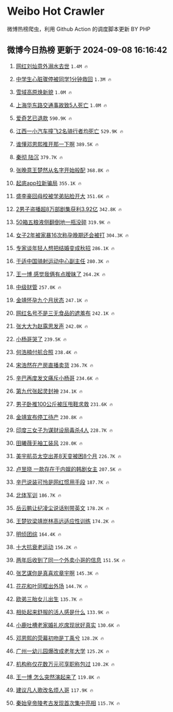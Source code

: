 # Weibo Hot Crawler 



微博热榜爬虫，利用 Github Action 的调度脚本更新 BY PHP 


## 微博今日热榜 更新于 2024-09-08 16:16:42 
1. [网红刘灿意外溺水去世](https://s.weibo.com/weibo?q=%23%E7%BD%91%E7%BA%A2%E5%88%98%E7%81%BF%E6%84%8F%E5%A4%96%E6%BA%BA%E6%B0%B4%E5%8E%BB%E4%B8%96%23&t=31&band_rank=1&Refer=top) `1.4M 🔥` 

1. [中学生心脏骤停被同学1分钟救回](https://s.weibo.com/weibo?q=%23%E4%B8%AD%E5%AD%A6%E7%94%9F%E5%BF%83%E8%84%8F%E9%AA%A4%E5%81%9C%E8%A2%AB%E5%90%8C%E5%AD%A61%E5%88%86%E9%92%9F%E6%95%91%E5%9B%9E%23&t=31&band_rank=2&Refer=top) `1.3M 🔥` 

1. [雪域高原焕新貌](https://s.weibo.com/weibo?q=%23%E9%9B%AA%E5%9F%9F%E9%AB%98%E5%8E%9F%E7%84%95%E6%96%B0%E8%B2%8C%23&t=31&band_rank=3&Refer=top) `1.0M 🔥` 

1. [上海华东路交通事故致5人死亡](https://s.weibo.com/weibo?q=%23%E4%B8%8A%E6%B5%B7%E5%8D%8E%E4%B8%9C%E8%B7%AF%E4%BA%A4%E9%80%9A%E4%BA%8B%E6%95%85%E8%87%B45%E4%BA%BA%E6%AD%BB%E4%BA%A1%23&t=31&band_rank=4&Refer=top) `1.0M 🔥` 

1. [爱奇艺已退款](https://s.weibo.com/weibo?q=%23%E7%88%B1%E5%A5%87%E8%89%BA%E5%B7%B2%E9%80%80%E6%AC%BE%23&t=31&band_rank=5&Refer=top) `590.9K 🔥` 

1. [江西一小汽车撞飞2名骑行者均死亡](https://s.weibo.com/weibo?q=%23%E6%B1%9F%E8%A5%BF%E4%B8%80%E5%B0%8F%E6%B1%BD%E8%BD%A6%E6%92%9E%E9%A3%9E2%E5%90%8D%E9%AA%91%E8%A1%8C%E8%80%85%E5%9D%87%E6%AD%BB%E4%BA%A1%23&t=31&band_rank=6&Refer=top) `529.9K 🔥` 

1. [谁懂邓恩熙推开那一下啊](https://s.weibo.com/weibo?q=%E8%B0%81%E6%87%82%E9%82%93%E6%81%A9%E7%86%99%E6%8E%A8%E5%BC%80%E9%82%A3%E4%B8%80%E4%B8%8B%E5%95%8A&t=31&band_rank=7&Refer=top) `389.5K 🔥` 

1. [秦彻 陆沉](https://s.weibo.com/weibo?q=%E7%A7%A6%E5%BD%BB%20%E9%99%86%E6%B2%89&t=31&band_rank=8&Refer=top) `379.7K 🔥` 

1. [张晚意王楚然从名字开始般配](https://s.weibo.com/weibo?q=%E5%BC%A0%E6%99%9A%E6%84%8F%E7%8E%8B%E6%A5%9A%E7%84%B6%E4%BB%8E%E5%90%8D%E5%AD%97%E5%BC%80%E5%A7%8B%E8%88%AC%E9%85%8D&t=31&band_rank=9&Refer=top) `368.8K 🔥` 

1. [起底app拉新骗局](https://s.weibo.com/weibo?q=%23%E8%B5%B7%E5%BA%95app%E6%8B%89%E6%96%B0%E9%AA%97%E5%B1%80%23&t=31&band_rank=10&Refer=top) `355.1K 🔥` 

1. [盛李豪回母校被学弟贴脸开大](https://s.weibo.com/weibo?q=%23%E7%9B%9B%E6%9D%8E%E8%B1%AA%E5%9B%9E%E6%AF%8D%E6%A0%A1%E8%A2%AB%E5%AD%A6%E5%BC%9F%E8%B4%B4%E8%84%B8%E5%BC%80%E5%A4%A7%23&t=31&band_rank=11&Refer=top) `351.6K 🔥` 

1. [2男子盗播超8万部剧集获利3.92亿](https://s.weibo.com/weibo?q=%232%E7%94%B7%E5%AD%90%E7%9B%97%E6%92%AD%E8%B6%858%E4%B8%87%E9%83%A8%E5%89%A7%E9%9B%86%E8%8E%B7%E5%88%A93.92%E4%BA%BF%23&t=31&band_rank=12&Refer=top) `342.8K 🔥` 

1. [50箱五粮液侧翻倒地一瓶没碎](https://s.weibo.com/weibo?q=%2350%E7%AE%B1%E4%BA%94%E7%B2%AE%E6%B6%B2%E4%BE%A7%E7%BF%BB%E5%80%92%E5%9C%B0%E4%B8%80%E7%93%B6%E6%B2%A1%E7%A2%8E%23&t=31&band_rank=13&Refer=top) `319.9K 🔥` 

1. [女子2年被家暴16次称孕晚期还会被打](https://s.weibo.com/weibo?q=%23%E5%A5%B3%E5%AD%902%E5%B9%B4%E8%A2%AB%E5%AE%B6%E6%9A%B416%E6%AC%A1%E7%A7%B0%E5%AD%95%E6%99%9A%E6%9C%9F%E8%BF%98%E4%BC%9A%E8%A2%AB%E6%89%93%23&t=31&band_rank=14&Refer=top) `304.3K 🔥` 

1. [专家谈年轻人想把结婚变成秋招](https://s.weibo.com/weibo?q=%23%E4%B8%93%E5%AE%B6%E8%B0%88%E5%B9%B4%E8%BD%BB%E4%BA%BA%E6%83%B3%E6%8A%8A%E7%BB%93%E5%A9%9A%E5%8F%98%E6%88%90%E7%A7%8B%E6%8B%9B%23&t=31&band_rank=15&Refer=top) `286.1K 🔥` 

1. [于适中国骑射运动中心副主任](https://s.weibo.com/weibo?q=%23%E4%BA%8E%E9%80%82%E4%B8%AD%E5%9B%BD%E9%AA%91%E5%B0%84%E8%BF%90%E5%8A%A8%E4%B8%AD%E5%BF%83%E5%89%AF%E4%B8%BB%E4%BB%BB%23&t=31&band_rank=16&Refer=top) `280.3K 🔥` 

1. [王一博 感觉我俩有点暧昧了](https://s.weibo.com/weibo?q=%E7%8E%8B%E4%B8%80%E5%8D%9A%20%E6%84%9F%E8%A7%89%E6%88%91%E4%BF%A9%E6%9C%89%E7%82%B9%E6%9A%A7%E6%98%A7%E4%BA%86&t=31&band_rank=17&Refer=top) `264.2K 🔥` 

1. [中级财管](https://s.weibo.com/weibo?q=%E4%B8%AD%E7%BA%A7%E8%B4%A2%E7%AE%A1&t=31&band_rank=18&Refer=top) `257.0K 🔥` 

1. [金靖怀孕九个月状态](https://s.weibo.com/weibo?q=%23%E9%87%91%E9%9D%96%E6%80%80%E5%AD%95%E4%B9%9D%E4%B8%AA%E6%9C%88%E7%8A%B6%E6%80%81%23&t=31&band_rank=19&Refer=top) `247.1K 🔥` 

1. [网红名号不是三无食品的遮羞布](https://s.weibo.com/weibo?q=%23%E7%BD%91%E7%BA%A2%E5%90%8D%E5%8F%B7%E4%B8%8D%E6%98%AF%E4%B8%89%E6%97%A0%E9%A3%9F%E5%93%81%E7%9A%84%E9%81%AE%E7%BE%9E%E5%B8%83%23&t=31&band_rank=20&Refer=top) `242.1K 🔥` 

1. [张大大为赵露思发声](https://s.weibo.com/weibo?q=%23%E5%BC%A0%E5%A4%A7%E5%A4%A7%E4%B8%BA%E8%B5%B5%E9%9C%B2%E6%80%9D%E5%8F%91%E5%A3%B0%23&t=31&band_rank=21&Refer=top) `242.0K 🔥` 

1. [小杨哥哭了](https://s.weibo.com/weibo?q=%23%E5%B0%8F%E6%9D%A8%E5%93%A5%E5%93%AD%E4%BA%86%23&t=31&band_rank=22&Refer=top) `239.5K 🔥` 

1. [何浩楠付航合照](https://s.weibo.com/weibo?q=%23%E4%BD%95%E6%B5%A9%E6%A5%A0%E4%BB%98%E8%88%AA%E5%90%88%E7%85%A7%23&t=31&band_rank=23&Refer=top) `238.4K 🔥` 

1. [宋浩然在产房直播卖货](https://s.weibo.com/weibo?q=%23%E5%AE%8B%E6%B5%A9%E7%84%B6%E5%9C%A8%E4%BA%A7%E6%88%BF%E7%9B%B4%E6%92%AD%E5%8D%96%E8%B4%A7%23&t=31&band_rank=24&Refer=top) `236.7K 🔥` 

1. [辛巴再度发文痛斥小杨哥](https://s.weibo.com/weibo?q=%23%E8%BE%9B%E5%B7%B4%E5%86%8D%E5%BA%A6%E5%8F%91%E6%96%87%E7%97%9B%E6%96%A5%E5%B0%8F%E6%9D%A8%E5%93%A5%23&t=31&band_rank=25&Refer=top) `234.6K 🔥` 

1. [第九代张起灵封神](https://s.weibo.com/weibo?q=%E7%AC%AC%E4%B9%9D%E4%BB%A3%E5%BC%A0%E8%B5%B7%E7%81%B5%E5%B0%81%E7%A5%9E&t=31&band_rank=26&Refer=top) `234.1K 🔥` 

1. [男子卧推100公斤被压甩鞋求救](https://s.weibo.com/weibo?q=%23%E7%94%B7%E5%AD%90%E5%8D%A7%E6%8E%A8100%E5%85%AC%E6%96%A4%E8%A2%AB%E5%8E%8B%E7%94%A9%E9%9E%8B%E6%B1%82%E6%95%91%23&t=31&band_rank=27&Refer=top) `231.6K 🔥` 

1. [金靖宣布停工待产](https://s.weibo.com/weibo?q=%23%E9%87%91%E9%9D%96%E5%AE%A3%E5%B8%83%E5%81%9C%E5%B7%A5%E5%BE%85%E4%BA%A7%23&t=31&band_rank=28&Refer=top) `230.8K 🔥` 

1. [印度三女子为谋财设局毒杀4人](https://s.weibo.com/weibo?q=%23%E5%8D%B0%E5%BA%A6%E4%B8%89%E5%A5%B3%E5%AD%90%E4%B8%BA%E8%B0%8B%E8%B4%A2%E8%AE%BE%E5%B1%80%E6%AF%92%E6%9D%804%E4%BA%BA%23&t=31&band_rank=29&Refer=top) `228.7K 🔥` 

1. [田曦薇无袖工装风](https://s.weibo.com/weibo?q=%23%E7%94%B0%E6%9B%A6%E8%96%87%E6%97%A0%E8%A2%96%E5%B7%A5%E8%A3%85%E9%A3%8E%23&t=31&band_rank=30&Refer=top) `228.0K 🔥` 

1. [美宇航员太空出差8天变被困8个月](https://s.weibo.com/weibo?q=%23%E7%BE%8E%E5%AE%87%E8%88%AA%E5%91%98%E5%A4%AA%E7%A9%BA%E5%87%BA%E5%B7%AE8%E5%A4%A9%E5%8F%98%E8%A2%AB%E5%9B%B08%E4%B8%AA%E6%9C%88%23&t=31&band_rank=31&Refer=top) `226.7K 🔥` 

1. [卢昱晓 一款存在于内娱的韩剧女主](https://s.weibo.com/weibo?q=%E5%8D%A2%E6%98%B1%E6%99%93%20%E4%B8%80%E6%AC%BE%E5%AD%98%E5%9C%A8%E4%BA%8E%E5%86%85%E5%A8%B1%E7%9A%84%E9%9F%A9%E5%89%A7%E5%A5%B3%E4%B8%BB&t=31&band_rank=32&Refer=top) `207.5K 🔥` 

1. [辛巴说装可怜是网红惯用手段](https://s.weibo.com/weibo?q=%23%E8%BE%9B%E5%B7%B4%E8%AF%B4%E8%A3%85%E5%8F%AF%E6%80%9C%E6%98%AF%E7%BD%91%E7%BA%A2%E6%83%AF%E7%94%A8%E6%89%8B%E6%AE%B5%23&t=31&band_rank=33&Refer=top) `187.7K 🔥` 

1. [北体军训](https://s.weibo.com/weibo?q=%E5%8C%97%E4%BD%93%E5%86%9B%E8%AE%AD&t=31&band_rank=34&Refer=top) `186.7K 🔥` 

1. [岳云鹏让纪凌尘说话别带英文](https://s.weibo.com/weibo?q=%E5%B2%B3%E4%BA%91%E9%B9%8F%E8%AE%A9%E7%BA%AA%E5%87%8C%E5%B0%98%E8%AF%B4%E8%AF%9D%E5%88%AB%E5%B8%A6%E8%8B%B1%E6%96%87&t=31&band_rank=35&Refer=top) `178.2K 🔥` 

1. [王楚钦梁靖崑林高远适应性训练](https://s.weibo.com/weibo?q=%23%E7%8E%8B%E6%A5%9A%E9%92%A6%E6%A2%81%E9%9D%96%E5%B4%91%E6%9E%97%E9%AB%98%E8%BF%9C%E9%80%82%E5%BA%94%E6%80%A7%E8%AE%AD%E7%BB%83%23&t=31&band_rank=36&Refer=top) `174.2K 🔥` 

1. [明侦团综](https://s.weibo.com/weibo?q=%23%E6%98%8E%E4%BE%A6%E5%9B%A2%E7%BB%BC%23&t=31&band_rank=37&Refer=top) `164.4K 🔥` 

1. [十大抗衰老运动](https://s.weibo.com/weibo?q=%E5%8D%81%E5%A4%A7%E6%8A%97%E8%A1%B0%E8%80%81%E8%BF%90%E5%8A%A8&t=31&band_rank=38&Refer=top) `156.2K 🔥` 

1. [两年后收到了同一个外卖小哥的信息](https://s.weibo.com/weibo?q=%23%E4%B8%A4%E5%B9%B4%E5%90%8E%E6%94%B6%E5%88%B0%E4%BA%86%E5%90%8C%E4%B8%80%E4%B8%AA%E5%A4%96%E5%8D%96%E5%B0%8F%E5%93%A5%E7%9A%84%E4%BF%A1%E6%81%AF%23&t=31&band_rank=39&Refer=top) `151.5K 🔥` 

1. [张艺谋你是真喜欢章宇啊](https://s.weibo.com/weibo?q=%E5%BC%A0%E8%89%BA%E8%B0%8B%E4%BD%A0%E6%98%AF%E7%9C%9F%E5%96%9C%E6%AC%A2%E7%AB%A0%E5%AE%87%E5%95%8A&t=31&band_rank=40&Refer=top) `145.3K 🔥` 

1. [花花和叶同框出外场](https://s.weibo.com/weibo?q=%23%E8%8A%B1%E8%8A%B1%E5%92%8C%E5%8F%B6%E5%90%8C%E6%A1%86%E5%87%BA%E5%A4%96%E5%9C%BA%23&t=31&band_rank=41&Refer=top) `144.7K 🔥` 

1. [欧弟三胎女儿出生](https://s.weibo.com/weibo?q=%23%E6%AC%A7%E5%BC%9F%E4%B8%89%E8%83%8E%E5%A5%B3%E5%84%BF%E5%87%BA%E7%94%9F%23&t=31&band_rank=42&Refer=top) `135.7K 🔥` 

1. [相处起来舒服的活人感是什么](https://s.weibo.com/weibo?q=%23%E7%9B%B8%E5%A4%84%E8%B5%B7%E6%9D%A5%E8%88%92%E6%9C%8D%E7%9A%84%E6%B4%BB%E4%BA%BA%E6%84%9F%E6%98%AF%E4%BB%80%E4%B9%88%23&t=31&band_rank=43&Refer=top) `133.9K 🔥` 

1. [小鹿吐槽老家婚礼吃席现状好真实](https://s.weibo.com/weibo?q=%E5%B0%8F%E9%B9%BF%E5%90%90%E6%A7%BD%E8%80%81%E5%AE%B6%E5%A9%9A%E7%A4%BC%E5%90%83%E5%B8%AD%E7%8E%B0%E7%8A%B6%E5%A5%BD%E7%9C%9F%E5%AE%9E&t=31&band_rank=44&Refer=top) `130.6K 🔥` 

1. [邓恩熙的荧幕初吻是丁禹兮](https://s.weibo.com/weibo?q=%E9%82%93%E6%81%A9%E7%86%99%E7%9A%84%E8%8D%A7%E5%B9%95%E5%88%9D%E5%90%BB%E6%98%AF%E4%B8%81%E7%A6%B9%E5%85%AE&t=31&band_rank=45&Refer=top) `128.2K 🔥` 

1. [广州一幼儿园爆改成老年大学](https://s.weibo.com/weibo?q=%23%E5%B9%BF%E5%B7%9E%E4%B8%80%E5%B9%BC%E5%84%BF%E5%9B%AD%E7%88%86%E6%94%B9%E6%88%90%E8%80%81%E5%B9%B4%E5%A4%A7%E5%AD%A6%23&t=31&band_rank=46&Refer=top) `125.2K 🔥` 

1. [机构称仅花数万元可享职称包过](https://s.weibo.com/weibo?q=%23%E6%9C%BA%E6%9E%84%E7%A7%B0%E4%BB%85%E8%8A%B1%E6%95%B0%E4%B8%87%E5%85%83%E5%8F%AF%E4%BA%AB%E8%81%8C%E7%A7%B0%E5%8C%85%E8%BF%87%23&t=31&band_rank=47&Refer=top) `120.2K 🔥` 

1. [王一博 怎么突然演起来了](https://s.weibo.com/weibo?q=%E7%8E%8B%E4%B8%80%E5%8D%9A%20%E6%80%8E%E4%B9%88%E7%AA%81%E7%84%B6%E6%BC%94%E8%B5%B7%E6%9D%A5%E4%BA%86&t=31&band_rank=48&Refer=top) `119.8K 🔥` 

1. [建议凡人歌改名烦人哥](https://s.weibo.com/weibo?q=%E5%BB%BA%E8%AE%AE%E5%87%A1%E4%BA%BA%E6%AD%8C%E6%94%B9%E5%90%8D%E7%83%A6%E4%BA%BA%E5%93%A5&t=31&band_rank=49&Refer=top) `117.9K 🔥` 

1. [秦始皇帝陵考古发现首次集中亮相](https://s.weibo.com/weibo?q=%23%E7%A7%A6%E5%A7%8B%E7%9A%87%E5%B8%9D%E9%99%B5%E8%80%83%E5%8F%A4%E5%8F%91%E7%8E%B0%E9%A6%96%E6%AC%A1%E9%9B%86%E4%B8%AD%E4%BA%AE%E7%9B%B8%23&t=31&band_rank=50&Refer=top) `115.7K 🔥` 

